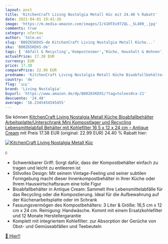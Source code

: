 ```yaml
---
layout: post
title: 'KitchenCraft Living Nostalgia Metall Küc mit 24.40 % Rabatt'
date: 2021-04-01 19:41:26
image: 'https://m.media-amazon.com/images/I/41HTXs972QL._SL400_.jpg'
comments: true
category: ofertas
author: 'tole.es'
slug: 'B00Z65KDXS-de KitchenCraft Living Nostalgia Metall Küche...'
sku: 'B00Z65KDXS-de'
tags: [ 'Abfall & Recycling','Komposteimer','Küche, Haushalt & Wohnen','living nostalgia', ]
actualPrice: 17.38 EUR
currency: EUR
price: 17.38
comparePrice: 22.99 EUR
prodname: 'KitchenCraft Living Nostalgia Metall Küche Bioabfallbehälter  Arbeitsplatte/Unterschrank Mini Kompostlager und Recycling Lebensmittelabfall Behälter  mit Kohlefilter  16 5 x 12 x 24 cm – Antique Cream'
country: 'de'
flag: '🇩🇪'
brand: 'Living Nostalgia'
buyurl: 'https://www.amazon.de/dp/B00Z65KDXS/?tag=tolees0ca-21'
descuento: '24.40'
average: '16.2345454545455'
---
```


Sie können [KitchenCraft Living Nostalgia Metall Küche Bioabfallbehälter  Arbeitsplatte/Unterschrank Mini Kompostlager und Recycling Lebensmittelabfall Behälter  mit Kohlefilter  16 5 x 12 x 24 cm – Antique Cream](https://www.amazon.de/dp/B00Z65KDXS/?tag=tolees0ca-21) mit Preis 17.38 EUR (original: 22.99 EUR) 24.40 % Rabatt hier:

[![KitchenCraft Living Nostalgia Metall Küc](https://m.media-amazon.com/images/I/41HTXs972QL._SL400_.jpg)](https://www.amazon.de/dp/B00Z65KDXS/?tag=tolees0ca-21)

ℹ️:

- Schwenkbarer Griff: Sorgt dafür, dass der Kompostbehälter einfach zu tragen und leicht zu entleeren ist
- Stilvolles Design: Mit seinem Vintage-Feeling und seiner subtilen Formgebung macht dieser Innenkompostbehälter in Ihrer Küche oder Ihrem Hauswirtschaftsraum eine tolle Figur
- Bioabfallbehälter in Antique Cream: Sammelt Ihre Lebensmittelabfälle für das Recycling oder die Kompostierung. Ideal für die Aufbewahrung auf der Küchenarbeitsplatte oder im Schrank
- Fassungsvermögen des Kompostbehälters: 3 Liter & Größe: 16,5 cm x 12 cm x 24 cm. Reinigung: Handwäsche. Kommt mit einem Ersatzkohlefilter und 12 Monate Herstellergarantie
- Komplett mit integriertem Kohlefilter: zur Absorption der Gerüche von Obst- und Gemüseabfällen und Teebeuteln

[🛒 Hier!!](https://www.amazon.de/dp/B00Z65KDXS/?tag=tolees0ca-21)

